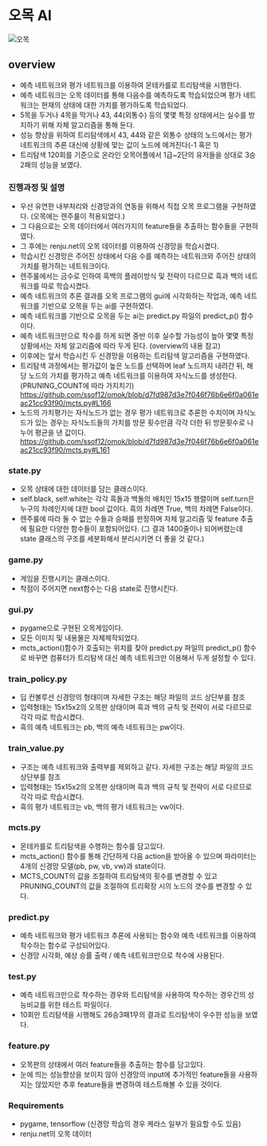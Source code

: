 # 오목 AI

![오목](https://user-images.githubusercontent.com/65106267/85946756-99c58580-b981-11ea-9c92-986b8c4c6952.jpg)

## overview

- 예측 네트워크와 평가 네트워크를 이용하여 몬테카를로 트리탐색을 시행한다.
- 예측 네트워크는 오목 데이터를 통해 다음수를 예측하도록 학습되었으며 평가 네트워크는 현재의 상태에 대한 가치를 평가하도록 학습되었다.
- 5목을 두거나 4목을 막거나 43, 44(외통수) 등의 몇몇 특정 상태에서는 실수를 방지하기 위해 자체 알고리즘을 통해 둔다.
- 성능 향상을 위하여 트리탐색에서 43, 44와 같은 외통수 상태의 노드에서는 평가 네트워크의 추론 대신에 상황에 맞는 값이 노드에 메겨진다(-1 혹은 1)
- 트리탐색 120회를 기준으로 온라인 오목어플에서 1급~2단의 유저들을 상대로 3승2패의 성능을 보였다.

### 진행과정 및 설명

- 우선 유연한 내부처리와 신경망과의 연동을 위해서 직접 오목 프로그램을 구현하였다. (오목에는 렌주룰이 적용되었다.)
- 그 다음으로는 오목 데이터에서 여러가지의 feature들을 추출하는 함수들을 구현하였다.
- 그 후에는 renju.net의 오목 데이터를 이용하여 신경망을 학습시켰다.
- 학습시킨 신경망은 주어진 상태에서 다음 수를 예측하는 네트워크와 주어진 상태의 가치를 평가하는 네트워크이다.
- 렌주룰에서는 금수로 인하여 흑백의 플레이방식 및 전략이 다르므로 흑과 백의 네트워크를 따로 학습시켰다.
- 예측 네트워크의 추론 결과를 오목 프로그램의 gui에 시각화하는 작업과, 예측 네트워크를 기반으로 오목을 두는 ai를 구현하였다.
- 예측 네트워크를 기반으로 오목을 두는 ai는 predict.py 파일의 predict_p() 함수이다.
- 예측 네트워크만으로 착수를 하게 되면 중반 이후 실수할 가능성이 높아 몇몇 특정 상황에서는 자체 알고리즘에 따라 두게 된다. (overview의 내용 참고)
- 이후에는 앞서 학습시킨 두 신경망을 이용하는 트리탐색 알고리즘을 구현하였다.
- 트리탐색 과정에서는 평가값이 높은 노드를 선택하며 leaf 노드까지 내려간 뒤, 해당 노드의 가치를 평가하고 예측 네트워크를 이용하여 자식노드를 생성한다. (PRUNING_COUNT에 따라 가지치기) https://github.com/ssof12/omok/blob/d7fd987d3e7f046f76b6e6f0a061eac21cc93f90/mcts.py#L166
- 노드의 가치평가는 자식노드가 없는 경우 평가 네트워크로 추론한 수치이며 자식노드가 있는 경우는 자식노드들의 가치를 방문 횟수만큼 각각 더한 뒤 방문횟수로 나누어 평균을 낸 값이다. https://github.com/ssof12/omok/blob/d7fd987d3e7f046f76b6e6f0a061eac21cc93f90/mcts.py#L161
### state.py

- 오목 상태에 대한 데이터를 담는 클래스이다.
- self.black, self.white는 각각 흑돌과 백돌의 배치인 15x15 행렬이며 self.turn은 누구의 차례인지에 대한 bool 값이다. 흑의 차례면 True, 백의 차례면 False이다.
- 렌주룰에 따라 둘 수 없는 수들과 승패를 판정하며 자체 알고리즘 및 feature 추출에 필요한 다양한 함수들이 포함되어있다. (그 결과 1400줄이나 되어버렸는데 state 클래스의 구조를 세분화해서 분리시키면 더 좋을 것 같다.)


### game.py

- 게임을 진행시키는 클래스이다.
- 착점이 주어지면 next함수는 다음 state로 진행시킨다.


### gui.py

- pygame으로 구현된 오목게임이다.
- 모든 이미지 및 내용물은 자체제작되었다.
- mcts_action()함수가 호출되는 위치를 찾아 predict.py 파일의 predict_p() 함수로 바꾸면 컴퓨터가 트리탐색 대신 예측 네트워크만 이용해서 두게 설정할 수 있다.


### train_policy.py
- 딥 컨볼루션 신경망의 형태이며 자세한 구조는 해당 파일의 코드 상단부를 참조
- 입력형태는 15x15x2의 오목판 상태이며 흑과 백의 규칙 및 전략이 서로 다르므로 각각 따로 학습시켰다.
- 흑의 예측 네트워크는 pb, 백의 예측 네트워크는 pw이다.


### train_value.py
- 구조는 예측 네트워크와 출력부를 제외하고 같다. 자세한 구조는 해당 파일의 코드 상단부를 참조
- 입력형태는 15x15x2의 오목판 상태이며 흑과 백의 규칙 및 전략이 서로 다르므로 각각 따로 학습시켰다.
- 흑의 평가 네트워크는 vb, 백의 평가 네트워크는 vw이다.


### mcts.py
- 몬테카를로 트리탐색을 수행하는 함수를 담고있다.
- mcts_action() 함수를 통해 간단하게 다음 action을 받아올 수 있으며 파라미터는 4개의 신경망 모델(pb, pw, vb, vw)과 state이다.
- MCTS_COUNT의 값을 조절하여 트리탐색의 횟수를 변경할 수 있고 PRUNING_COUNT의 값을 조절하여 트리확장 시의 노드의 갯수를 변경할 수 있다.


### predict.py
- 예측 네트워크와 평가 네트워크 추론에 사용되는 함수와 예측 네트워크를 이용하여 착수하는 함수로 구성되어있다.
- 신경망 시각화, 예상 승률 출력 / 예측 네트워크만으로 착수에 사용된다.


### test.py
- 예측 네트워크만으로 착수하는 경우와 트리탐색을 사용하여 착수하는 경우간의 성능비교를 위한 테스트 파일이다.
- 10회만 트리탐색을 시행해도 26승3패1무의 결과로 트리탐색이 우수한 성능을 보였다.


### feature.py
- 오목판의 상태에서 여러 feature들을 추출하는 함수를 담고있다.
- 눈에 띄는 성능향상을 보이지 않아 신경망의 input에 추가적인 feature들을 사용하지는 않았지만 추후 feature들을 변경하여 테스트해볼 수 있을 것이다.


### Requirements
- pygame, tensorflow (신경망 학습의 경우 케라스 일부가 필요할 수도 있음)
- renju.net의 오목 데이터
